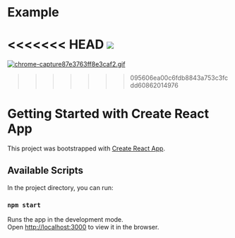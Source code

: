 # Example

<<<<<<< HEAD
![](gifExample.gif)
=======
[![chrome-capture87e3763ff8e3caf2.gif](https://s9.gifyu.com/images/chrome-capture87e3763ff8e3caf2.gif)](https://gifyu.com/image/Jnor)
>>>>>>> 095606ea00c6fdb8843a753c3fcdd60862014976

# Getting Started with Create React App

This project was bootstrapped with [Create React App](https://github.com/facebook/create-react-app).

## Available Scripts

In the project directory, you can run:

### `npm start`

Runs the app in the development mode.\
Open [http://localhost:3000](http://localhost:3000) to view it in the browser.
